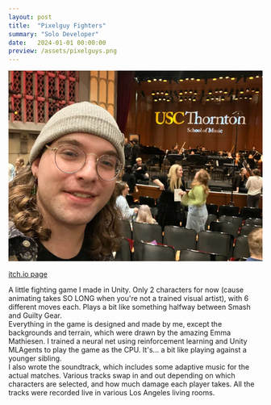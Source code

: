 ```yaml
---
layout: post
title:  "Pixelguy Fighters"
summary: "Solo Developer"
date:   2024-01-01 00:00:00
preview: /assets/pixelguys.png
---
```


![Picture 1](/assets/fullsize.png)

[itch.io page](https://tstrich.itch.io/pixelguy-fighters)<br>

A little fighting game I made in Unity. Only 2 characters for now (cause animating takes SO LONG when you're not a trained visual artist), with 6 different moves each. Plays a bit like something halfway between Smash and Guilty Gear.<br>
Everything in the game is designed and made by me, except the backgrounds and terrain, which were drawn by the amazing Emma Mathiesen.
I trained a neural net using reinforcement learning and Unity MLAgents to play the game as the CPU. It's... a bit like playing against a younger sibling. <br>
I also wrote the soundtrack, which includes some adaptive music for the actual matches. Various tracks swap in and out depending on which characters are selected, and how much damage each player takes. All the tracks were recorded live in various Los Angeles living rooms.
